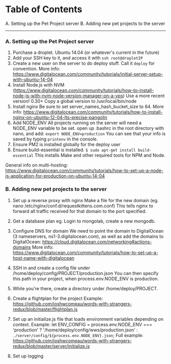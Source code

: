 Table of Contents
=================

A. Setting up the Pet Project server
B. Adding new pet projects to the server


----------------

### A. Setting up the Pet Project server

  1) Purchase a droplet. Ubuntu 14.04 (or whatever's current in the future)
  2) Add your SSH key to it, and access it with `ssh root@dropletIP`
  3) Create a new user on the server to do deploy stuff.
      Call it `deploy` for convention.
      More info: https://www.digitalocean.com/community/tutorials/initial-server-setup-with-ubuntu-14-04
  3) Install Node.js with NVM (https://www.digitalocean.com/community/tutorials/how-to-install-node-js-with-nvm-node-version-manager-on-a-vps)
      Use a more recent version! 0.30+
      Copy a global version to /usr/local/bin/node
  4) Install nginx
      Be sure to set server_names_hash_bucket_size to 64.
      More info: https://www.digitalocean.com/community/tutorials/how-to-install-nginx-on-ubuntu-12-04-lts-precise-pangolin
  5) Add NODE_ENV
      All projects running on the server will need a NODE_ENV variable to be set.
      open up .bashrc in the root directory with nano, and add:
      `export NODE_ENV=production`
      You can see that your info is saved by typing `printenv` in the console.
  5) Ensure PM2 is installed globally for the deploy user
  6) Ensure build-essential is installed.
      `$ sudo apt-get install build-essential`
      This installs Make and other required tools for NPM and Node.

  General info on multi-hosting:
  https://www.digitalocean.com/community/tutorials/how-to-set-up-a-node-js-application-for-production-on-ubuntu-14-04





### B. Adding new pet projects to the server

1) Set up a reverse proxy with nginx
    Make a file for the new domain (eg. nano /etc/nginx/conf.d/requestkittens.com.conf)
    This tells nginx to forward all traffic received for that domain to
    the port specified.

2) Get a database plan
    eg. Login to mongolab, create a new mongodb.

3) Configure DNS for domain
    We need to point the domain to DigitalOcean (3 nameservers, ns1-3.digitalocean.com), as well as add the domains to DigitalOcean: https://cloud.digitalocean.com/networking#actions-domains
    More info: https://www.digitalocean.com/community/tutorials/how-to-set-up-a-host-name-with-digitalocean

4) SSH in and create a config file under /home/deploy/config/PROJECT/production.json
    You can then specify this path in your project, when process.env.NODE_ENV is production.

5) While you're there, create a directory under /home/deploy/PROJECT.

4) Create a flightplan for the project
    Example: https://github.com/joshwcomeau/words-with-strangers-redux/blob/master/flightplan.js

5) Set up an initialize.js file that loads environment variables depending on context.
    Example:
      let ENV_CONFIG = process.env.NODE_ENV === 'production'
      ? '/home/deploy/config/wws/production.json'
      : `./server/config/${process.env.NODE_ENV}.json`;
    Full example: https://github.com/joshwcomeau/words-with-strangers-redux/blob/master/server/initialize.js

6) Set up logging
